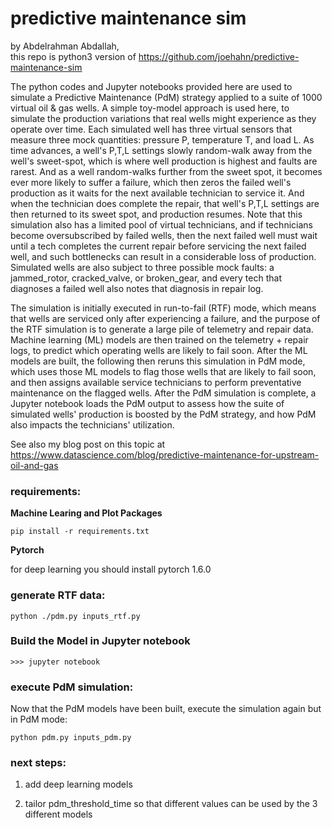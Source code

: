 # predictive maintenance sim 
 

by Abdelrahman Abdallah,<br />
this repo is python3 version of https://github.com/joehahn/predictive-maintenance-sim

The python codes and Jupyter notebooks provided here are used to
simulate a Predictive Maintenance (PdM) strategy 
applied to a suite of 1000 virtual oil & gas wells. A simple toy-model approach is used here, 
to simulate the production variations that real wells might experience
as they operate over time. Each simulated well has three virtual sensors that measure three mock quantities:
pressure P, temperature T, and load L.
As time advances, a well's P,T,L settings slowly random-walk away 
from the well's sweet-spot, which is where well production is highest and faults are rarest.
And as a well random-walks further from the sweet spot, it becomes ever more likely to suffer a failure,
which then zeros the failed well's production as it waits for the next
available technician to service it. And when the technician does complete the repair,
that well's P,T,L settings are then returned to its sweet spot, and production resumes. Note that
this simulation also has a limited pool of virtual technicians, and if technicians become 
oversubscribed by failed wells, then
the next failed well must wait until a tech completes the current repair before servicing
the next failed well, and such bottlenecks can result
in a considerable loss of production. Simulated 
wells are also subject to three possible mock faults: a jammed_rotor, cracked_valve, or broken_gear, and every 
tech that diagnoses a failed well also notes that diagnosis in repair log.

The simulation is initially executed in run-to-fail (RTF) mode, which means that wells are
serviced only after experiencing a failure, and the purpose of the RTF simulation is to generate
a large pile of telemetry and repair data. Machine learning (ML) models are then trained on the
telemetry + repair logs, to predict which operating wells are likely to fail soon. After the ML models
are built, the following then reruns this simulation in PdM mode, which uses those ML models to flag those
wells that are likely to fail soon, and then assigns available service technicians to perform
preventative maintenance on the flagged wells. After the PdM simulation is complete,
a Jupyter notebook loads the PdM output to assess how the suite of simulated wells'
production is boosted by the PdM strategy, and how PdM also impacts the technicians'
utilization.

See also my blog post on this topic at 
https://www.datascience.com/blog/predictive-maintenance-for-upstream-oil-and-gas

### requirements:

**Machine Learing and Plot Packages**

```pip install -r requirements.txt```

**Pytorch**

for deep learning you should install pytorch 1.6.0 


### generate RTF data:

    python ./pdm.py inputs_rtf.py

### Build the Model in Jupyter notebook

```
>>> jupyter notebook
```

### execute PdM simulation:

Now that the PdM models have been built, execute the simulation again but in PdM mode:

    python pdm.py inputs_pdm.py






### next steps:

1. add deep learning models 

2. tailor pdm_threshold_time so that different values can be used by the 3 different models
 

